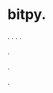 # bitpy.
.
.
.
.












.






















































.
























.















